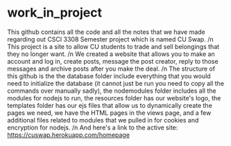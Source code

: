 # work_in_project
This github contains all the code and all the notes that we have made regarding out CSCI 3308 Semester project which is named CU Swap.
/n
This project is a site to allow CU students to trade and sell belongings that they no longer want.
/n
We created a website that allows you to make an account and log in, create posts, message the post creator, reply to those messages and archive posts after you make the deal.
/n
The structure of this github is the the database folder include everything that you would need to initialize the database (it cannot just be run you need to copy all the commands over manually sadly), the nodemodules folder includes all the modules for nodejs to run, the resources folder has our website's logo, the templates folder has our ejs files that allow us to dynamically create the pages we need, we have the HTML pages in the views page, and a few additional files related to modules that we pulled in for cookies and encryption for nodejs.
/n
And here's a link to the active site: https://cuswap.herokuapp.com/homepage
